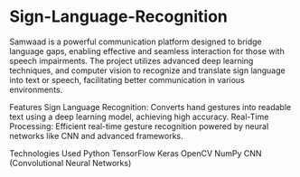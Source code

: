 # Sign-Language-Recognition

Samwaad is a powerful communication platform designed to bridge language gaps, enabling effective and seamless interaction for those with speech impairments. The project utilizes advanced deep learning techniques,  and computer vision to recognize and translate sign language into text or speech, facilitating better communication in various environments.

Features
Sign Language Recognition: Converts hand gestures into readable text using a deep learning model, achieving high accuracy.
Real-Time Processing: Efficient real-time gesture recognition powered by neural networks like CNN and advanced frameworks.

Technologies Used
Python
TensorFlow
Keras
OpenCV
NumPy
CNN (Convolutional Neural Networks)

